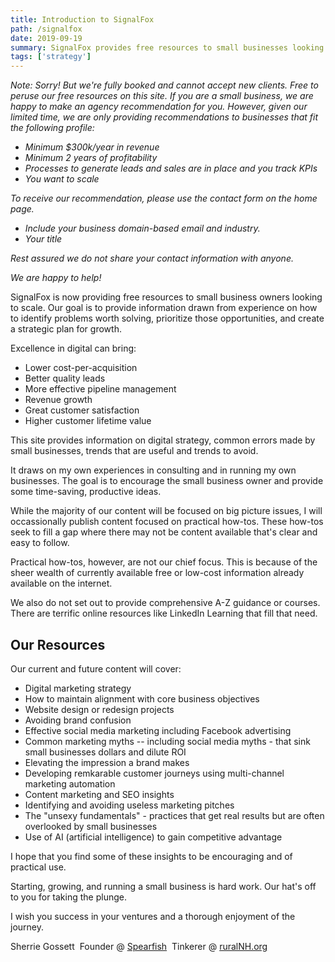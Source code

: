 ```yaml
---
title: Introduction to SignalFox
path: /signalfox
date: 2019-09-19
summary: SignalFox provides free resources to small businesses looking to scale. We help businesses identify problems worth solving, prioritize those opportunities, and create a strategic plan for growth.
tags: ['strategy']
---
```


<em>Note: Sorry! But we're fully booked and cannot accept new clients. Free to peruse our free resources on this site. If you are a small business, we are happy to make an agency recommendation for you. However, given our limited time, we are only providing recommendations to businesses that fit the following profile: 

* Minimum $300k/year in revenue
* Minimum 2 years of profitability 
* Processes to generate leads and sales are in place and you track KPIs
* You want to scale 

To receive our recommendation, please use the contact form on the home page. 

*  Include your business domain-based email and industry.
*  Your title
  
Rest assured we do not share your contact information with anyone.
  
We are happy to help!</em>

SignalFox is now providing free resources to small business owners looking to scale. Our goal is to provide information drawn from experience on how to identify problems worth solving, prioritize those opportunities, and create a strategic plan for growth.

Excellence in digital can bring:

* Lower cost-per-acquisition
* Better quality leads
* More effective pipeline management
* Revenue growth
* Great customer satisfaction
* Higher customer lifetime value

This site provides information on digital strategy, common errors made by small businesses, trends that are useful and trends to avoid. 

It draws on my own experiences in consulting and in running my own businesses. The goal is to encourage the small business owner and provide some time-saving, productive ideas.

While the majority of our content will be focused on big picture issues, I will occassionally publish content focused on practical how-tos. These how-tos seek to fill a gap where there may not be content available that's clear and easy to follow. 

Practical how-tos, however, are not our chief focus. This is because of the sheer wealth of currently available free or low-cost information already available on the internet. 

We also do not set out to provide comprehensive A-Z guidance or courses. There are terrific online resources like LinkedIn Learning that fill that need.


## Our Resources

Our current and future content will cover: 

* Digital marketing strategy
* How to maintain alignment with core business objectives
* Website design or redesign projects
* Avoiding brand confusion 
* Effective social media marketing including Facebook advertising
* Common marketing myths -- including social media myths - that sink small businesses dollars and dilute ROI
* Elevating the impression a brand makes
* Developing remkarable customer journeys using multi-channel marketing automation
* Content marketing and SEO insights
* Identifying and avoiding useless marketing pitches 
* The "unsexy fundamentals" - practices that get real results but are often overlooked by small businesses
* Use of AI (artificial intelligence) to gain competitive advantage


I hope that you find some of these insights to be encouraging and of practical use. 

Starting, growing, and running a small business is hard work. Our hat's off to you for taking the plunge. 

I wish you success in your ventures and a thorough enjoyment of the journey.


Sherrie Gossett&nbsp;
Founder @ <a href="https://www.spearfishcap.com/" target="blank">Spearfish</a>&nbsp;
Tinkerer @ <a href="https://www.ruralnh.org/" target="blank">ruralNH.org</a>

